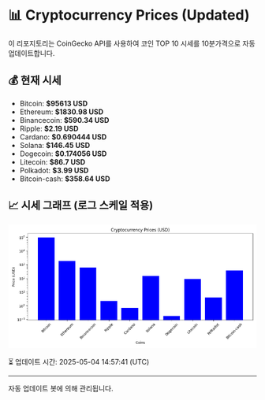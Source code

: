 
# 📊 Cryptocurrency Prices (Updated)

이 리포지토리는 CoinGecko API를 사용하여 코인 TOP 10 시세를 10분가격으로 자동 업데이트합니다.

## 💰 현재 시세
- Bitcoin: **$95613 USD**
- Ethereum: **$1830.98 USD**
- Binancecoin: **$590.34 USD**
- Ripple: **$2.19 USD**
- Cardano: **$0.690444 USD**
- Solana: **$146.45 USD**
- Dogecoin: **$0.174056 USD**
- Litecoin: **$86.7 USD**
- Polkadot: **$3.99 USD**
- Bitcoin-cash: **$358.64 USD**

## 📈 시세 그래프 (로그 스케일 적용)
![Crypto Prices](crypto_prices.png)

⏳ 업데이트 시간: 2025-05-04 14:57:41 (UTC)

---
자동 업데이트 봇에 의해 관리됩니다.

